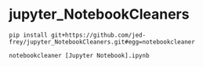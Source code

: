 # jupyter_NotebookCleaners

    pip install git+https://github.com/jed-frey/jupyter_NotebookCleaners.git#egg=notebookcleaner
    
    notebookcleaner [Jupyter Notebook].ipynb
